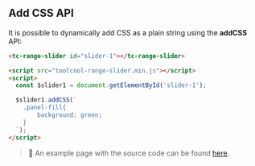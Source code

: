 ## Add CSS API

It is possible to dynamically add CSS as a plain string using the **addCSS** API:

```html
<tc-range-slider id="slider-1"></tc-range-slider>

<script src="toolcool-range-slider.min.js"></script>
<script>
  const $slider1 = document.getElementById('slider-1');

  $slider1.addCSS(`
    .panel-fill{
        background: green;
    }
  `);
</script>
```

> :pushpin: An example page with the source code can be found [here](https://github.com/mzusin/toolcool-range-slider/blob/main/examples/29-add-css-api.html).

